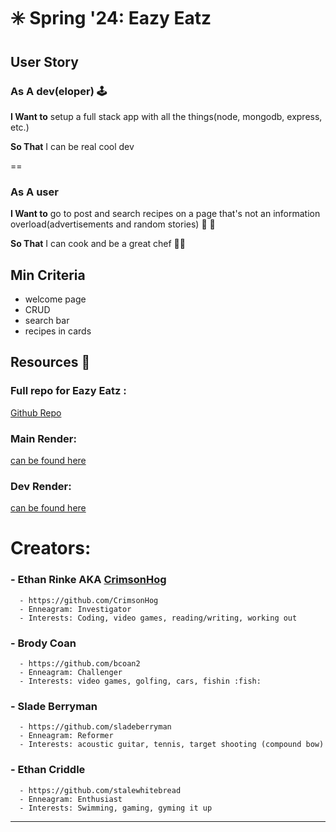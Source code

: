 # ✳️ Spring '24: Eazy Eatz

## User Story
### As A dev(eloper) 🕹️

 **I Want to** setup a full stack app with all the things(node, mongodb, express, etc.) 

 **So That** I can be real cool dev

==

### As A user
 **I Want to** go to post and search recipes on a page that's not an information overload(advertisements and random stories) 🍗 🍗

 **So That** I can cook and be a great chef 👨‍🍳


## Min Criteria
* welcome page
* CRUD
* search bar
* recipes in cards


## Resources 📑

### Full repo for Eazy Eatz :
[Github Repo](https://github.com/CrimsonHog/Sprint-Biggie/tree/main)

### Main Render: 
[can be found here](https://eazyeatz.onrender.com/)

### Dev Render: 
[can be found here](https://development-eazyeatz.onrender.com/)


# Creators:

### - Ethan Rinke  AKA [CrimsonHog](https://github.com/CrimsonHog)
      - https://github.com/CrimsonHog
      - Enneagram: Investigator
      - Interests: Coding, video games, reading/writing, working out

      
### - Brody Coan
      - https://github.com/bcoan2
      - Enneagram: Challenger
      - Interests: video games, golfing, cars, fishin :fish:

      
### - Slade Berryman
      - https://github.com/sladeberryman
      - Enneagram: Reformer
      - Interests: acoustic guitar, tennis, target shooting (compound bow)

      
### - Ethan Criddle
      - https://github.com/stalewhitebread
      - Enneagram: Enthusiast
      - Interests: Swimming, gaming, gyming it up

----------------------------------------------------------------------------------------------------
